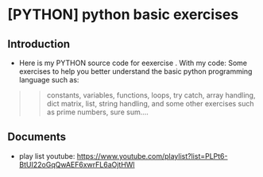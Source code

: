 # [PYTHON] python basic exercises

## Introduction

- Here is my PYTHON source code for eexercise . With my code: 
 Some exercises to help you better understand the basic python programming language such as:

>> constants, variables, functions, loops, try catch, array handling, dict matrix, list, string handling, and some other exercises such as prime numbers, sure sum....

## Documents
- play list youtube: https://www.youtube.com/playlist?list=PLPt6-BtUI22oGqQwAEF6xwrFL6aOjtHWl

